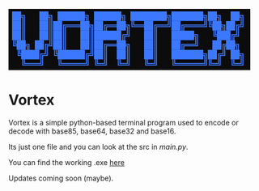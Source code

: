 <img src="https://raw.githubusercontent.com/neydex/vortex/main/vortex_logo.png"></img>

# Vortex
Vortex is a simple python-based terminal program used to encode or decode with base85, base64, base32 and base16.

Its just one file and you can look at the src in *main.py*.

You can find the working .exe <a href="https://github.com/neydex/vortex/releases/">here</a>

Updates coming soon (maybe).
